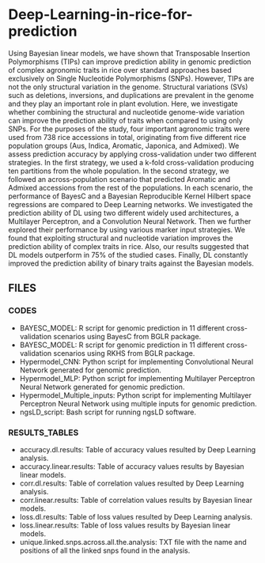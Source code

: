 # Deep-Learning-in-rice-for-prediction

Using Bayesian linear models, we have shown that Transposable Insertion Polymorphisms (TIPs) can improve prediction ability in genomic prediction of complex agronomic traits in rice over standard approaches based exclusively on Single Nucleotide Polymorphisms (SNPs). However, TIPs are not the only structural variation in the genome. Structural variations (SVs) such as deletions, inversions, and duplications are prevalent in the genome and they play an important role in plant evolution. Here, we investigate whether combining the structural and nucleotide genome-wide variation can improve the prediction ability of traits when compared to using only SNPs. For the purposes of the study, four important agronomic traits were used from 738 rice accessions in total, originating from five different rice population groups (Aus, Indica, Aromatic, Japonica, and Admixed). We assess prediction accuracy by applying cross-validation under two different strategies. In the first strategy, we used a k-fold cross-validation producing ten partitions from the whole population. In the second strategy, we followed an across-population scenario that predicted Aromatic and Admixed accessions from the rest of the populations. In each scenario, the performance of BayesC and a Bayesian Reproducible Kernel Hilbert space regressions are compared to Deep Learning networks. We investigated the prediction ability of DL using two different widely used architectures, a Multilayer Perceptron, and a Convolution Neural Network. Then we further explored their performance by using various marker input strategies. We found that exploiting structural and nucleotide variation improves the prediction ability of complex traits in rice. Also, our results suggested that DL models outperform in 75% of the studied cases. Finally, DL constantly improved the prediction ability of binary traits against the Bayesian models.


## FILES
### CODES
* BAYESC_MODEL: R script for genomic prediction in 11 different cross-validation scenarios using BayesC from BGLR package.
* BAYESC_MODEL: R script for genomic prediction in 11 different cross-validation scenarios using RKHS from BGLR package.
* Hypermodel_CNN: Python script for implementing Convolutional Neural Network generated for genomic prediction.
* Hypermodel_MLP: Python script for implementing Multilayer Perceptron Neural Network generated for genomic prediction.
* Hypermodel_Multiple_inputs: Python script for implementing Multilayer Perceptron Neural Network using multiple inputs for genomic prediction.
* ngsLD_script: Bash script for running ngsLD software.

### RESULTS_TABLES
* accuracy.dl.results: Table of accuracy values resulted by Deep Learning analysis.
* accuracy.linear.results: Table of accuracy values results by Bayesian linear models.
* corr.dl.results: Table of correlation values resulted by Deep Learning analysis.
* corr.linear.results: Table of correlation values results by Bayesian linear models.
* loss.dl.results: Table of loss values resulted by Deep Learning analysis.
* loss.linear.results: Table of loss values results by Bayesian linear models.
* unique.linked.snps.across.all.the.analysis: TXT file with the name and positions of all the linked snps found in the analysis.
